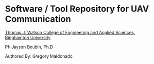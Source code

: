 # Software / Tool Repository for UAV Communication

[Thomas J. Watson College of Engineering and Applied Sciences, Binghamton University](https://www.binghamton.edu/watson/index.html)

PI: Jayson Boubin, Ph.D

Authored By: Gregory Maldonado
